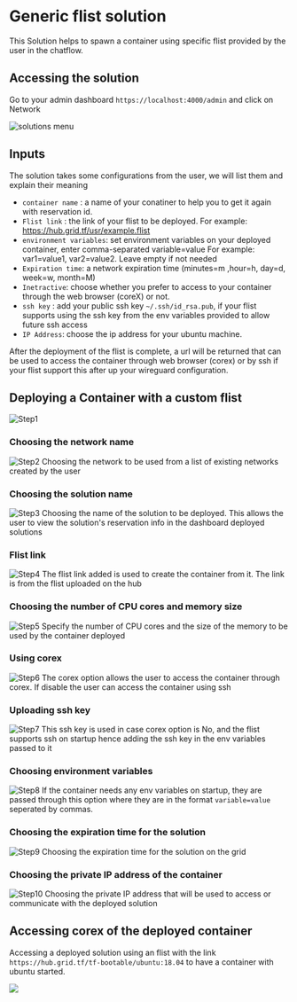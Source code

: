 # Generic flist solution

This Solution helps to spawn a container using specific flist provided by the user in the chatflow.

## Accessing the solution

Go to your admin dashboard `https://localhost:4000/admin` and click on Network

![solutions menu](adminmenu.png)


## Inputs

The solution takes some configurations from the user, we will list them and explain their meaning

- `container name` : a name of your conatiner to help you to get it again with reservation id.
- `Flist link` : the link of your flist to be deployed. For example: https://hub.grid.tf/usr/example.flist
- `environment variables`: set environment variables on your deployed container, enter comma-separated variable=value For example: var1=value1, var2=value2. Leave empty if not needed
- `Expiration time`: a network expiration time (minutes=m ,hour=h, day=d, week=w, month=M)
- `Inetractive`: choose whether you prefer to access to your container through the web browser (coreX) or not.
- `ssh key` : add your public ssh key `~/.ssh/id_rsa.pub`, if your flist supports using the ssh key from the env variables provided to allow future ssh access
- `IP Address`: choose the ip address for your ubuntu machine.



After the deployment of the flist is complete, a url will be returned that can be used to access the container through web browser (corex) or by ssh if your flist support this after up your wireguard configuration.

## Deploying a Container with a custom flist

![Step1](flist1.png)

### Choosing the network name

![Step2](flist2.png)
Choosing the network to be used from a list of existing networks created by the user

### Choosing the solution name

![Step3](flist3.png)
Choosing the name of the solution to be deployed. This allows the user to view the solution's reservation info in the dashboard deployed solutions

### Flist link

![Step4](flist4.png)
The flist link added is used to create the container from it. The link is from the flist uploaded on the hub

### Choosing the number of CPU cores and memory size

![Step5](flist5.png)
Specify the number of CPU cores and the size of the memory to be used by the container deployed

### Using corex
![Step6](flist6.png)
The corex option allows the user to access the container through corex. If disable the user can access the container using ssh

### Uploading ssh key
![Step7](flist7.png)
This ssh key is used in case corex option is No, and the flist supports ssh on startup hence adding the ssh key in the env variables passed to it

### Choosing environment variables
![Step8](flist8.png)
If the container needs any env variables on startup, they are passed through this option where they are in the format `variable=value` seperated by commas.

### Choosing the expiration time for the solution
![Step9](flist9.png)
Choosing the expiration time for the solution on the grid

### Choosing the private IP address of the container
![Step10](flist10.png)
Choosing the private IP address that will be used to access or communicate with the deployed solution

## Accessing corex of the deployed container
Accessing a deployed solution using an flist with the link  `https://hub.grid.tf/tf-bootable/ubuntu:18.04` to have a container with ubuntu started.

![](2.png)
